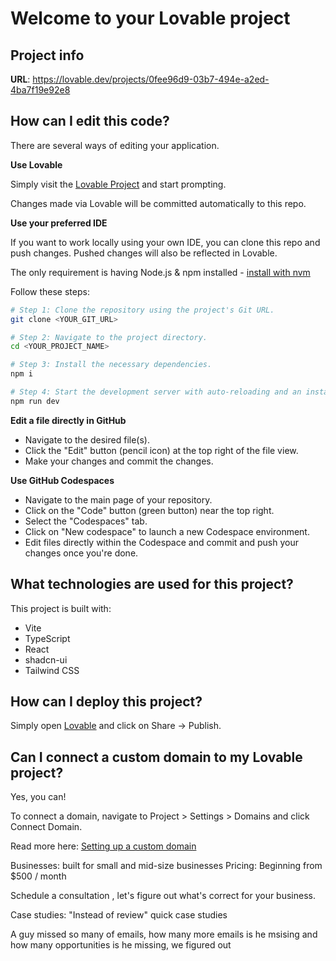 # Welcome to your Lovable project

## Project info

**URL**: https://lovable.dev/projects/0fee96d9-03b7-494e-a2ed-4ba7f19e92e8

## How can I edit this code?

There are several ways of editing your application.

**Use Lovable**

Simply visit the [Lovable Project](https://lovable.dev/projects/0fee96d9-03b7-494e-a2ed-4ba7f19e92e8) and start prompting.

Changes made via Lovable will be committed automatically to this repo.

**Use your preferred IDE**

If you want to work locally using your own IDE, you can clone this repo and push changes. Pushed changes will also be reflected in Lovable.

The only requirement is having Node.js & npm installed - [install with nvm](https://github.com/nvm-sh/nvm#installing-and-updating)

Follow these steps:

```sh
# Step 1: Clone the repository using the project's Git URL.
git clone <YOUR_GIT_URL>

# Step 2: Navigate to the project directory.
cd <YOUR_PROJECT_NAME>

# Step 3: Install the necessary dependencies.
npm i

# Step 4: Start the development server with auto-reloading and an instant preview.
npm run dev
```

**Edit a file directly in GitHub**

- Navigate to the desired file(s).
- Click the "Edit" button (pencil icon) at the top right of the file view.
- Make your changes and commit the changes.

**Use GitHub Codespaces**

- Navigate to the main page of your repository.
- Click on the "Code" button (green button) near the top right.
- Select the "Codespaces" tab.
- Click on "New codespace" to launch a new Codespace environment.
- Edit files directly within the Codespace and commit and push your changes once you're done.

## What technologies are used for this project?

This project is built with:

- Vite
- TypeScript
- React
- shadcn-ui
- Tailwind CSS

## How can I deploy this project?

Simply open [Lovable](https://lovable.dev/projects/0fee96d9-03b7-494e-a2ed-4ba7f19e92e8) and click on Share -> Publish.

## Can I connect a custom domain to my Lovable project?

Yes, you can!

To connect a domain, navigate to Project > Settings > Domains and click Connect Domain.

Read more here: [Setting up a custom domain](https://docs.lovable.dev/features/custom-domain#custom-domain)


Businesses: built for small and mid-size businesses
Pricing: Beginning from $500 / month

Schedule a consultation , let's figure out what's correct for your business.

Case studies: "Instead of review" 
quick case studies

A guy missed so many of emails, how many more emails is he msising and how many opportunities is he missing,
we figured out 